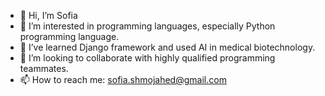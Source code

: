 - 👋 Hi, I’m Sofia
- 👀 I’m interested in programming languages, especially Python programming language.
- 🌱 I’ve learned Django framework and used AI in medical biotechnology.
- 💞️ I’m looking to collaborate with highly qualified programming teammates.
- 📫 How to reach me: sofia.shmojahed@gmail.com

<!---
sofiamoj/sofiamoj is a ✨ special ✨ repository because its `README.md` (this file) appears on your GitHub profile.
You can click the Preview link to take a look at your changes.
--->
